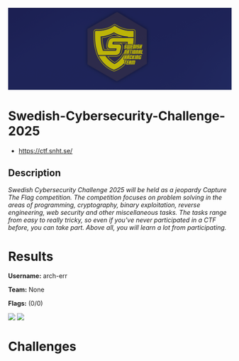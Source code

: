 ![logo](assets/logo.png)

# Swedish-Cybersecurity-Challenge-2025
- https://ctf.snht.se/

## Description
*Swedish Cybersecurity Challenge 2025 will be held as a jeopardy Capture The Flag competition. The competition focuses on problem solving in the areas of programming, cryptography, binary exploitation, reverse engineering, web security and other miscellaneous tasks. The tasks range from easy to really tricky, so even if you've never participated in a CTF before, you can take part. Above all, you will learn a lot from participating.*


# Results
**Username:** arch-err

**Team:** None


**Flags:** (0/0)

![ ](assets/scoreboard.png)
![ ](assets/team-score.png)


# Challenges
